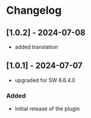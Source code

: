# Changelog

## [1.0.2] - 2024-07-08
- added translation

## [1.0.1] - 2024-07-07
- upgraded for SW 6.6.4.0

### Added
- Initial release of the plugin
